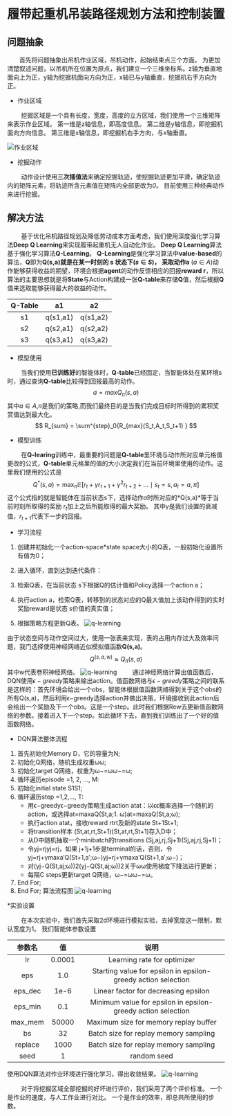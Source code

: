 # 履带起重机吊装路径规划方法和控制装置

## 问题抽象

&ensp;&ensp;&ensp;&ensp;首先将问题抽象出吊机作业区域，吊机动作，起始结束点三个方面。
为更加清楚叙述问题，以吊机所在位置为原点，我们建立一个三维坐标系。z轴为垂直地面向上为正，y轴为挖掘机面向方向为正，x轴已与y轴垂直，挖掘机右手方向为正。


* 作业区域

&ensp;&ensp;&ensp;&ensp;
挖掘区域是一个具有长度，宽度，高度的立方区域，我们使用一个三维矩阵来表示作业区域。
第一维是z轴信息，即高度信息。
第二维是y轴信息，即挖掘机面向方向信息。
第三维是x轴信息，即挖掘机右手方向，与x轴垂直。

![作业区域](./作业区域.png)

* 挖掘动作

&ensp;&ensp;&ensp;&ensp;
动作设计使用**三次插值法**来确定挖掘轨迹，使挖掘轨迹更加平滑，确定轨迹内的矩阵元素，将轨迹所含元素值在矩阵内全部更改为*0*。
目前使用三种经典动作来进行挖掘。

## 解决方法

&ensp;&ensp;&ensp;&ensp;
基于优化吊机路径规划及降低劳动成本方面考虑，我们使用深度强化学习算法**Deep Q Learning**来实现履带起重机无人自动化作业。
**Deep Q Learning**算法基于强化学习算法**Q-Learning**。
**Q-Learning**是强化学习算法中**value-based**的算法，**Q**即为**Q(s,a)**就是在某一时刻的 **s** 状态下$(s∈S)$，
采取动作**a** $(a∈A)$动作能够获得收益的期望，环境会根据**agent**的动作反馈相应的回报**reward r**，所以算法的主要思想就是将**State**与Action构建成一张**Q-table**来存储**Q**值，然后根据**Q**值来选取能够获得最大的收益的动作。

| **Q-Table** |  **a1**  |  **a2**  |
| :---------: | :------: | :------: |
|     s1      | q(s1,a1) | q(s1,a2) |
|     s2      | q(s2,a1) | q(s2,a2) |
|     s3      | q(s3,a1) | q(s3,a2) |

* 模型使用

&ensp;&ensp;&ensp;&ensp;
当我们使用**已训练好**的智能体时，**Q-table**已经固定，当智能体处在某环境s时，通过查询**Q-table**比较得到回报最高的动作。
$$
a = maxQ_\pi (s,a)
$$
其中$a∈A$,$\pi$是我们的策略,而我们最终目的是当我们完成目标时所得到的累积奖赏值达到最大化。
$$
         R_{sum} = \sum^{step}_0{R_{max}(S_t,A_t,S_t+1) }
$$

* 模型训练
  

&ensp;&ensp;&ensp;&ensp;
在**Q-learing**训练中，最重要的问题是**Q-table**里环境与动作所对应单元格值更改的公式，**Q-table**单元格里的值的大小决定我们在当前环境里使用的动作。这里我们使用的公式是
$$
Q^{*}(s, a)=\max _{\pi} \mathbb{E}\left[r_{t}+\gamma r_{t+1}+\gamma^{2} r_{t+2}+\ldots \mid s_{t}=s, a_{t}=a, \pi\right]
$$
这个公式指的就是智能体在当前状态s下，选择动作*a*时所对应的*Q(s,a)*等于当前时刻所取得的奖励 $r_t$加上之后所能取得的最大奖励。
其中$\gamma$是我们设置的衰减值，$r_{t+1}$代表下一步的回报。

* 学习流程

1. 创建并初始化一个action-space*state space大小的Q表，一般初始化设置所有值为0；

2. 进入循环，直到达到迭代条件：

3. 检索Q表，在当前状态 s下根据Q的估计值和Policy选择一个action a；

4. 执行action a，检索Q表，转移到的状态对应的Q最大值加上该动作得到的实时奖励reward是状态 s价值的真实值；

5. 根据策略方程更新Q表。
![q-learning](./QLearning算法.png)

由于状态空间与动作空间过大，使用一张表来实现，表的占用内存过大及效率问题，我门选择使用神经网络近似模拟值函数**Q(s,a)**。
$$
Q^{(s,a,w)}≈Q_π(s,a)
$$
其中w代表卷积神经网络。
![q-learning](./DQNnetwork.jpeg)
&ensp;&ensp;&ensp;&ensp;
通过神经网络计算出值函数后，DQN使用$ϵ−greedy$策略来输出action。值函数网络与$ϵ−greedy$策略之间的联系是这样的：首先环境会给出一个obs，智能体根据值函数网络得到关于这个obs的所有Q(s,a)，然后利用ϵ−greedy选择action并做出决策，环境接收到此action后会给出一个奖励及下一个obs。这是一个step。此时我们根据Rew去更新值函数网络的参数。接着进入下一个step。如此循环下去，直到我们训练出了一个好的值函数网络。

* DQN算法整体流程
1. 首先初始化Memory D，它的容量为N;
2. 初始化Q网络，随机生成权重ωω;
3. 初始化target Q网络，权重为ω−=ωω−=ω;
4. 循环遍历episode =1, 2, …, M:
5. 初始化initial state S1S1;
6. 循环遍历step =1,2,…, T:
   * 用ϵ−greedyϵ−greedy策略生成action atat：以ϵϵ概率选择一个随机的action，或选择at=maxaQ(St,a;1. ω)at=maxaQ(St,a;ω);
   * 执行action atat，接收reward rtrt及新的state St+1St+1;
   * 将transition样本 (St,at,rt,St+1)(St,at,rt,St+1)存入D中；
   * 从D中随机抽取一个minibatch的transitions (Sj,aj,rj,Sj+1)(Sj,aj,rj,Sj+1)；
   * 令yj=rjyj=rj，如果 j+1j+1步是terminal的话，否则，令 yj=rj+γmaxa′Q(St+1,a′;ω−)yj=rj+γmaxa′Q(St+1,a′;ω−)；
   * 对(yj−Q(St,aj;ω))2(yj−Q(St,aj;ω))2关于ωω使用梯度下降法进行更新；
   * 每隔C steps更新target Q网络，ω−=ωω−=ω。
7. End For;
8. End For;
算法流程图
![q-learning](./dqn.jpg)

*实验设置

&ensp;&ensp;&ensp;&ensp;
在本次实验中，我们首先采取2d环境进行模拟实验，去掉宽度这一限制，默认宽度为1。
我们智能体参数设置

| **参数名** | **值** |                           **说明**                           |
| :--------: | :----: | :----------------------------------------------------------: |
|     lr     | 0.0001 |                 Learning rate for optimizer                  |
|    eps     |  1.0   | Starting value for epsilon in epsilon-greedy action selection |
|  eps_dec   |  1e-6  |             Linear factor for decreasing epsilon             |
|  eps_min   |  0.1   | Minimum value for epsilon in epsilon-greedy action selection |
|  max_mem   | 50000  |            Maximum size for memory replay buffer             |
|     bs     |   32   |            Batch size for replay memory sampling             |
|  replace   |  1000  |            Batch size for replay memory sampling             |
|    seed    |   1    |                         random seed                          |

使用DQN算法对作业环境进行强化学习，得出收敛结果。
![q-learning](./DQNAgent.png)

&ensp;&ensp;&ensp;&ensp;
对于将挖掘区域全部挖掘的好坏进行评价，我们采用了两个评价标准。
一个是作业的速度，与人工作业进行对比。
一个是作业的效率，即总共所使用的步数。



